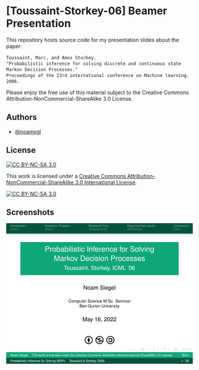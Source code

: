 
# [Toussaint-Storkey-06] Beamer Presentation

This repository hosts source code for my presentation slides about the paper:

```
Toussaint, Marc, and Amos Storkey.
"Probabilistic inference for solving discrete and continuous state Markov Decision Processes."
Proceedings of the 23rd international conference on Machine learning. 2006.
```

Please enjoy the free use of this material subject to the Creative Commons Attribution-NonCommercial-ShareAlike 3.0 License.


## Authors

- [@noamsgl](https://www.github.com/noamsgl)


## License


 [![CC BY-NC-SA 3.0][cc-by-nc-sa-shield]][cc-by-nc-sa]

This work is licensed under a
[Creative Commons Attribution-NonCommercial-ShareAlike 3.0 International License][cc-by-nc-sa].

[![CC BY-NC-SA 3.0][cc-by-nc-sa-image]][cc-by-nc-sa]

[cc-by-nc-sa]: http://creativecommons.org/licenses/by-nc-sa/3.0/
[cc-by-nc-sa-image]: https://licensebuttons.net/l/by-nc-sa/3.0/88x31.png
[cc-by-nc-sa-shield]: https://img.shields.io/badge/License-CC%20BY--NC--SA%203.0-lightgrey.svg
## Screenshots

![Title slide](imgs/title_slide.png)


